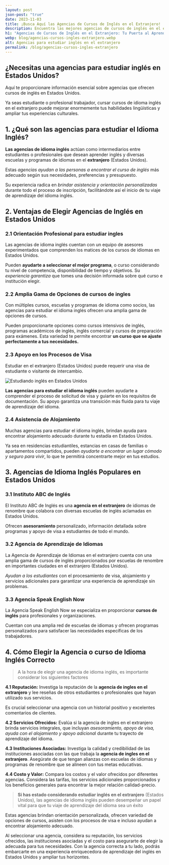 ```yaml
---
layout: post
json-post: "true"
date: 2023-11-03
title: ¡Busca Aquí las Agencias de Cursos de Inglés en el Extranjero!
description: Encuentra las mejores agencias de cursos de inglés en el extranjero y elige la experiencia educativa perfecta para ti
h1: "Agencias de Cursos de Inglés en el Extranjero: Tu Puerta al Aprendizaje Internacional"
webp: blog/agencias-cursos-ingles-extranjero.webp
alt: Agencias para estudiar inglés en el extranjero
permalink: /blog/agencias-cursos-ingles-extranjero
---
```

## ¿Necesitas una agencias para estudiar inglés en Estados Unidos?

Aquí te proporcionare información esencial sobre agencias que ofrecen cursos de inglés en Estados Unidos.

Ya seas estudiante o profesional trabajador, cursar cursos de idioma inglés en el extranjero puede mejorar enormemente tus habilidades lingüísticas y ampliar tus experiencias culturales.

## 1. ¿Qué son las agencias para estudiar el Idioma Inglés?

**Las agencias de idioma inglés** actúan como intermediarios entre estudiantes o profesionales que desean aprender inglés y diversas escuelas y programas de idiomas en el **extranjero** (Estados Unidos).

Estas *agencias ayudan a las personas a encontrar el curso de inglés* más adecuado según sus necesidades, preferencias y presupuesto.

Su experiencia radica en *brindar asistencia y orientación personalizadas* durante todo el proceso de inscripción, facilitándote así el inicio de tu viaje de aprendizaje del idioma inglés.

## 2. Ventajas de Elegir Agencias de Inglés en Estados Unidos

### 2.1 Orientación Profesional para estudiar ingles

Las agencias de idioma inglés cuentan con un equipo de asesores experimentados que comprenden los matices de los cursos de idiomas en Estados Unidos.

Pueden **ayudarte a seleccionar el mejor programa**, o curso considerando tu nivel de competencia, disponibilidad de tiempo y objetivos. Su *experiencia garantiza* que tomes una decisión informada sobre qué curso e institución elegir.

### 2.2 Amplia Gama de Opciones de cursos de ingles

Con múltiples cursos, escuelas y programas de idioma como socios, las agencias para estudiar el idioma inglés ofrecen una amplia gama de opciones de cursos.

Pueden proporcionarte opciones como cursos intensivos de inglés, programas académicos de inglés, inglés comercial y cursos de preparación para exámenes. Esta variedad te permite encontrar **un curso que se ajuste perfectamente a tus necesidades.**

### 2.3 Apoyo en los Procesos de Visa

Estudiar en el extranjero (Estados Unidos) puede requerir una visa de estudiante o visitante de intercambio.

![Estudiando inglés en Estados Unidos](/img/blog/agencias-cursos-ingles.webp "Estudiando inglés en Estados Unidos gracias a una agencia")

**Las agencias para estudiar el idioma inglés** pueden ayudarte a comprender el proceso de solicitud de visa y guiarte en los requisitos de documentación. Su apoyo garantiza una transición más fluida para tu viaje de aprendizaje del idioma.

### 2.4 Asistencia de Alojamiento

Muchas agencias para estudiar el idioma inglés, brindan ayuda para encontrar alojamiento adecuado durante tu estadía en Estados Unidos.

Ya sea en residencias estudiantiles, estancias en casas de familias o apartamentos compartidos, pueden *ayudarte a encontrar un lugar cómodo y seguro para vivir*, lo que te permitirá concentrarte mejor en tus estudios.

## 3. Agencias de Idioma Inglés Populares en Estados Unidos

### 3.1 Instituto ABC de Inglés

El Instituto ABC de Inglés es una **agencia en el extranjero** de idiomas de renombre que colabora con diversas escuelas de inglés aclamadas en Estados Unidos.

Ofrecen **asesoramiento** personalizado, información detallada sobre programas y apoyo de visa a estudiantes de todo el mundo.

### 3.2 Agencia de Aprendizaje de Idiomas

La Agencia de Aprendizaje de Idiomas en el extranjero cuenta con una amplia gama de cursos de inglés proporcionados por escuelas de renombre en importantes ciudades en el extranjero (Estados Unidos). 

*Ayudan a los estudiantes* con el procesamiento de visa, alojamiento y servicios adicionales para garantizar una experiencia de aprendizaje sin problemas.

### 3.3 Agencia Speak English Now

La Agencia Speak English Now se especializa en proporcionar **cursos de inglés** para profesionales y organizaciones.

Cuentan con una amplia red de escuelas de idiomas y ofrecen programas personalizados para satisfacer las necesidades específicas de los trabajadores.

## 4. Cómo Elegir la Agencia o curso de Idioma Inglés Correcto

> A la hora de elegir una agencia de idioma inglés, es importante considerar los siguientes factores

**4.1 Reputación:** Investiga la reputación de la **agencia de ingles en el extranjero** y lee reseñas de otros estudiantes o profesionales que hayan utilizado sus servicios.

Es crucial seleccionar una agencia con un historial positivo y excelentes comentarios de clientes.

**4.2 Servicios Ofrecidos:** Evalúa si la agencia de ingles en el extranjero brinda servicios integrales, que incluyan *asesoramiento, apoyo de visa, ayuda con el alojamiento y apoyo adiciona*l durante tu trayecto de aprendizaje del idioma.

**4.3 Instituciones Asociadas:** Investiga la calidad y credibilidad de las instituciones asociadas con las que trabaja la **agencia de ingles en el extranjero**. Asegúrate de que tengan alianzas con escuelas de idiomas y programas de renombre que se alineen con tus metas educativas.

**4.4 Costo y Valor:** Compara los costos y el valor ofrecidos por diferentes agencias. Considera las tarifas, los servicios adicionales proporcionados y los beneficios generales para encontrar la mejor relación calidad-precio.

> **Si has estado considerando estudiar inglés en el extranjero** (Estados Unidos), las agencias de idioma inglés pueden desempeñar un papel vital para que tu viaje de aprendizaje del idioma sea un éxito

Estas agencias brindan orientación personalizada, ofrecen variedad de opciones de cursos, asisten con los procesos de visa e incluso ayudan a encontrar alojamiento adecuado.

Al seleccionar una agencia, considera su reputación, los servicios ofrecidos, las instituciones asociadas y el costo para asegurarte de elegir la adecuada para tus necesidades. Con la agencia correcta a tu lado, podrás embarcarte en una experiencia enriquecedora de aprendizaje del inglés en Estados Unidos y ampliar tus horizontes.
